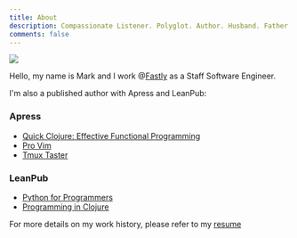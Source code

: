 ```yaml
---
title: About
description: Compassionate Listener. Polyglot. Author. Husband. Father. He/Him.
comments: false
---
```


<img src="../images/profile-2022.jpg" class="profile">

Hello, my name is Mark and I work @[Fastly](https://www.fastly.com/) as a Staff Software Engineer.

I'm also a published author with Apress and LeanPub:

### Apress

- [Quick Clojure: Effective Functional Programming](http://www.apress.com/9781484229514)
- [Pro Vim](http://www.apress.com/9781484202517)
- [Tmux Taster](http://www.apress.com/gb/book/9781484207765)

### LeanPub

- [Python for Programmers](https://leanpub.com/pythonforprogrammers)
- [Programming in Clojure](https://leanpub.com/programming-clojure/)

For more details on my work history, please refer to my [resume](http://www.integralist.co.uk/resume/)
